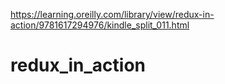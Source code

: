 https://learning.oreilly.com/library/view/redux-in-action/9781617294976/kindle_split_011.html

# redux_in_action
